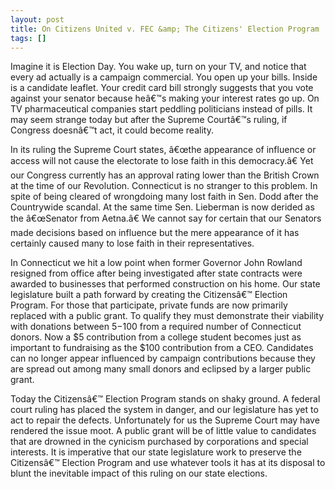 ```yaml
---
layout: post
title: On Citizens United v. FEC &amp; The Citizens' Election Program
tags: []
---
```

Imagine it is Election Day. You wake up, turn on your TV, and notice that every ad actually is a campaign commercial. You open up your bills. Inside is a candidate leaflet. Your credit card bill strongly suggests that you vote against your senator because heâ€™s making your interest rates go up. On TV pharmaceutical companies start peddling politicians instead of pills. It may seem strange today but after the Supreme Courtâ€™s ruling, if Congress doesnâ€™t act, it could become reality.

In its ruling the Supreme Court states,  â€œthe appearance of influence or access will not cause the electorate to lose faith in this democracy.â€ Yet our Congress currently has an approval rating lower than the British Crown at the time of our Revolution. Connecticut is no stranger to this problem. In spite of being cleared of wrongdoing many lost faith in Sen. Dodd after the Countrywide scandal. At the same time Sen. Lieberman is now derided as the â€œSenator from Aetna.â€ We cannot say for certain that our Senators made decisions based on influence but the mere appearance of it has certainly caused many to lose faith in their representatives.

In Connecticut we hit a low point when former Governor John Rowland resigned from office after being investigated after state contracts were awarded to businesses that performed construction on his home. Our state legislature built a path forward by creating the Citizensâ€™ Election Program. For those that participate, private funds are now primarily replaced with a public grant. To qualify they must demonstrate their viability with donations between $5-$100 from a required number of Connecticut donors. Now a $5 contribution from a college student becomes just as important to fundraising as the $100 contribution from a CEO. Candidates can no longer appear influenced by campaign contributions because they are spread out among many small donors and eclipsed by a larger public grant.

Today the Citizensâ€™ Election Program stands on shaky ground. A federal court ruling has placed the system in danger, and our legislature has yet to act to repair the defects. Unfortunately for us the Supreme Court may have rendered the issue moot. A public grant will be of little value to candidates that are drowned in the cynicism purchased by corporations and special interests. It is imperative that our state legislature work to preserve the Citizensâ€™ Election Program and use whatever tools it has at its disposal to blunt the inevitable impact of this ruling on our state elections.
